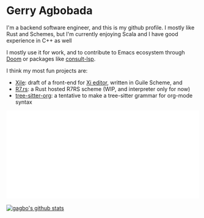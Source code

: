 # Gerry Agbobada

I'm a backend software engineer, and this is my github profile. I mostly like Rust and Schemes, but I'm currently 
enjoying Scala and I have good experience in C++ as well

I mostly use it for work, and to contribute to Emacs ecosystem through
[Doom](https://github.com/hlissner/doom-emacs) or packages like [consult-lsp](https://github.com/gagbo/consult-lsp).

I think my most fun projects are:
- [Xile](https://github.com/gagbo/xile): draft of a front-end for
  [Xi editor](https://github.com/xi-editor/xi-editor), written in Guile Scheme, and
- [R7.rs](https://git.sr.ht/~gagbo/rseven): a Rust hosted R7RS scheme (WIP, and interpreter only for now)
- [tree-sitter-org](https://github.com/gagbo/tree-sitter-org): a tentative to make a tree-sitter grammar
  for org-mode syntax

[![Metrics](https://github.com/gagbo/gagbo/blob/main/github-metrics.svg)](https://gagbo.net)

[![gagbo's github stats](https://github-readme-stats.vercel.app/api?username=gagbo&include_all_commits=true&show_icons=true&hide_title=true&hide_border=true)](https://github.com/gagbo)
